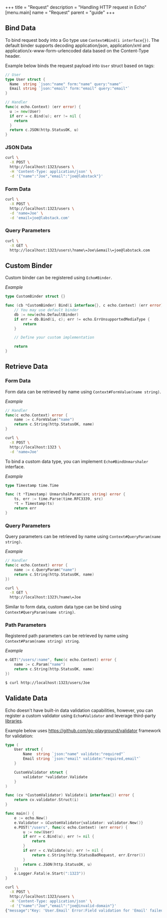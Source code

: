 +++
title = "Request"
description = "Handling HTTP request in Echo"
[menu.main]
  name = "Request"
  parent = "guide"
+++

## Bind Data

To bind request body into a Go type use `Context#Bind(i interface{})`.
The default binder supports decoding application/json, application/xml and
application/x-www-form-urlencoded data based on the Content-Type header.

Example below binds the request payload into `User` struct based on tags:

```go
// User
type User struct {
  Name  string `json:"name" form:"name" query:"name"`
  Email string `json:"email" form:"email" query:"email"`
}
```

```go
// Handler
func(c echo.Context) (err error) {
  u := new(User)
  if err = c.Bind(u); err != nil {
    return
  }
  return c.JSON(http.StatusOK, u)
}
```

### JSON Data

```sh
curl \
  -X POST \
  http://localhost:1323/users \
  -H 'Content-Type: application/json' \
  -d '{"name":"Joe","email":"joe@labstack"}'
```

### Form Data

```sh
curl \
  -X POST \
  http://localhost:1323/users \
  -d 'name=Joe' \
  -d 'email=joe@labstack.com'
```

### Query Parameters

```sh
curl \
  -X GET \
  http://localhost:1323/users\?name\=Joe\&email\=joe@labstack.com
```

## Custom Binder

Custom binder can be registered using `Echo#Binder`.

*Example*

```go
type CustomBinder struct {}

func (cb *CustomBinder) Bind(i interface{}, c echo.Context) (err error) {
	// You may use default binder
	db := new(echo.DefaultBinder)
	if err = db.Bind(i, c); err != echo.ErrUnsupportedMediaType {
		return
	}

	// Define your custom implementation

	return
}
```

## Retrieve Data

### Form Data

Form data can be retrieved by name using `Context#FormValue(name string)`.

*Example*

```go
// Handler
func(c echo.Context) error {
	name := c.FormValue("name")
	return c.String(http.StatusOK, name)
}
```

```sh
curl \
  -X POST \
  http://localhost:1323 \
  -d 'name=Joe'
```

To bind a custom data type, you can implement `Echo#BindUnmarshaler` interface.

*Example*

```go
type Timestamp time.Time

func (t *Timestamp) UnmarshalParam(src string) error {
	ts, err := time.Parse(time.RFC3339, src)
	*t = Timestamp(ts)
	return err
}
```

### Query Parameters

Query parameters can be retrieved by name using `Context#QueryParam(name string)`.

*Example*

```go
// Handler
func(c echo.Context) error {
	name := c.QueryParam("name")
	return c.String(http.StatusOK, name)
})
```

```sh
curl \
  -X GET \
  http://localhost:1323\?name\=Joe
```

Similar to form data, custom data type can be bind using `Context#QueryParam(name string)`.

### Path Parameters

Registered path parameters can be retrieved by name using `Context#Param(name string) string`.

*Example*

```go
e.GET("/users/:name", func(c echo.Context) error {
	name := c.Param("name")
	return c.String(http.StatusOK, name)
})
```

```sh
$ curl http://localhost:1323/users/Joe
```

## Validate Data

Echo doesn't have built-in data validation capabilities, however, you can register
a custom validator using `Echo#Validator` and leverage third-party [libraries](https://github.com/avelino/awesome-go#validation).

Example below uses https://github.com/go-playground/validator framework for validation:

```go
type (
	User struct {
		Name  string `json:"name" validate:"required"`
		Email string `json:"email" validate:"required,email"`
	}

	CustomValidator struct {
		validator *validator.Validate
	}
)

func (cv *CustomValidator) Validate(i interface{}) error {
	return cv.validator.Struct(i)
}

func main() {
	e := echo.New()
	e.Validator = &CustomValidator{validator: validator.New()}
	e.POST("/users", func(c echo.Context) (err error) {
		u := new(User)
		if err = c.Bind(u); err != nil {
			return
		}
		if err = c.Validate(u); err != nil {
			return c.String(http.StatusBadRequest, err.Error())
		}
		return c.JSON(http.StatusOK, u)
	})
	e.Logger.Fatal(e.Start(":1323"))
}
```

```sh
curl \
  -X POST \
  http://localhost:1323/users \
  -H 'Content-Type: application/json' \
  -d '{"name":"Joe","email":"joe@invalid-domain"}'
{"message":"Key: 'User.Email' Error:Field validation for 'Email' failed on the 'email' tag"}
```
